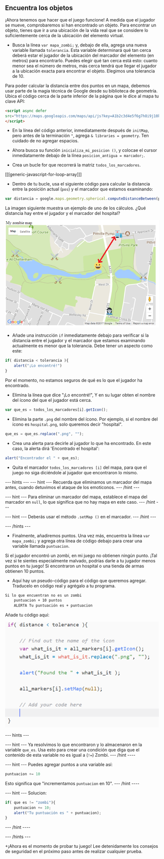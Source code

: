 ## Encuentra los objetos

¡Ahora tenemos que hacer que el juego funcione! A medida que el jugador se mueve, comprobaremos si han encontrado un objeto. Para encontrar un objeto, tienes que ir a una ubicación de la vida real que se considere lo suficientemente cerca de la ubicación del elemento virtual.

+ Busca la línea `var mapa_zombi;` y, debajo de ella, agrega una nueva variable llamada `tolerancia`. Esta variable determinará qué tan cerca deberá estar el jugador de la ubicación del marcador del elemento (en metros) para encontrarlo. Puedes elegir qué tan cerca está esto: cuanto menor sea el número de metros, más cerca tendrá que llegar el jugador a la ubicación exacta para encontrar el objeto. Elegimos una tolerancia de 10.

Para poder calcular la distancia entre dos puntos en un mapa, debemos usar parte de la magia técnica de Google desde su biblioteca de geometría. Ubica el código cerca de la parte inferior de la página que le dice al mapa tu clave API:

```html
<script async defer
src="https://maps.googleapis.com/maps/api/js?key=A1b2c3d4e5f6g7h8i9j10k11&callback=initMap">
</script>
```

+ En la línea del código anterior, inmediatamente después de `initMap`, pero antes de la terminación `"`, agrega `& libraries = geometry`. Ten cuidado de no agregar espacios.

+ Ahora busca su función `inicializa_mi_posicion ()`, y colocae el cursor inmediatamente debajo de la línea `posicion_antigua = marcador;`.

+ Crea un bucle for que recorrerá la matriz `todos_los_marcadores`.

[[[generic-javascript-for-loop-array]]]

+ Dentro de tu bucle, usa el siguiente código para calcular la distancia entre la posición actual (`pos`) y el marcador que estamos examinando:

```javascript
var distancia = google.maps.geometry.spherical.computeDistanceBetween(pos, todos_los_marcadores[i].getPosition());
```

La imagen siguiente muestra un ejemplo de uno de los cálculos. ¿Qué distancia hay entre el jugador y el marcador del hospital?

![Lo que estamos calculando](images/what-we-are-calculating.png)

+ Añade una instrucción `if` inmediatamente debajo para verificar si la distancia entre el jugador y el marcador que estamos examinando actualmente es menor que la tolerancia. Debe tener un aspecto como este:

```javascript
if( distancia < tolerancia ){
    alert("¡Lo encontré!")
}
```

Por el momento, no estamos seguros de qué es lo que el jugador ha encontrado.

+ Elimina la línea que dice "¡Lo encontré!", Y en su lugar obten el nombre del ícono del que el jugador está cerca.

```javascript
var que_es = todos_los_marcadores[i].getIcon();
```

+ Elimina la parte `.png` del nombre del ícono. Por ejemplo, si el nombre del icono es `hospital.png`, solo queremos decir "hospital".

```javascript
que_es = que_es.replace(".png", "");

```
+ Crea una alerta para decirle al jugador lo que ha encontrado. En este caso, la alerta dirá 'Encontrado el hospital':

```javascript
alert("Encontrador el " + que_es);
```

+ Quita el marcador `todos_los_marcadores [i]` del mapa, para que el juego no siga diciéndole al jugador que encontraron lo mismo.

--- hints ---
--- hint ---
Recuerda que eliminamos un marcador del mapa antes, cuando detuvimos el ataque de los emoticonos.
--- /hint ---

--- hint ---
Para eliminar un marcador del mapa, establece el mapa del marcador en `null`, lo que significa que no hay mapa en este caso.
--- /hint ---

--- hint ---
Deberás usar el método `.setMap ()` en el marcador.
--- /hint ---

--- /hints ---

+ Finalmente, añadiremos puntos. Una vez más, encuentra la línea `var mapa_zombi;` y agrega otra línea de código debajo para crear una variable llamada `puntuacion`.

Si el jugador encontró un zombi, en mi juego no obtienen ningún punto. ¡Tal vez si te sientes especialmente malvado, podrías darle a tu jugador menos puntos en tu juego! Si encontraron un hospital o una tienda de armas obtienen 10 puntos.

+ Aquí hay un pseudo-código para el código que queremos agregar. Traducelo en código real y agrégalo a tu programa.

```html
Si lo que encuentran no es un zombi
    puntuacion + 10 puntos
    ALERTA Tu puntuación es + puntuacion
```
Añade tu código aquí:

![Añade una puntuación](images/add-score.png)


--- hints ---

--- hint ---
Ya resolvimos lo que encontraron y lo almacenaron en la variable `que_es`. Usa esto para crear una condición que diga que el contenido de esta variable no es igual a (`!=`) Zombi.
--- /hint ----

--- hint ---
Puedes agregar puntos a una variable así:

```javascript
puntuacion += 10
```
Esto significa que "incrementamos `puntuacion` en 10".
--- /hint ----

--- hint ---
Solucion:
```javascript
if( que es != "zombi"){
    puntuacion += 10;
    alert("Tu puntuación es " + puntuacion);
}
```
--- /hint ----

--- /hints ---

+¡Ahora es el momento de probar tu juego! Lee detenidamente los consejos de seguridad en el próximo paso antes de realizar cualquier prueba.
